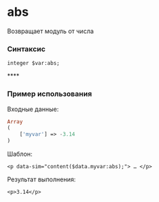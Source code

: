 # abs

Возвращает модуль от числа

### **Синтаксис**

```text
integer $var:abs;
```

\*\*\*\*

### **Пример использования**

Входные данные:

```php
Array
(
    ['myvar'] => -3.14
)
```

Шаблон:

```markup
<p data-sim="content($data.myvar:abs);"> … </p>
```

Результат выполнения:

```markup
<p>3.14</p>
```

